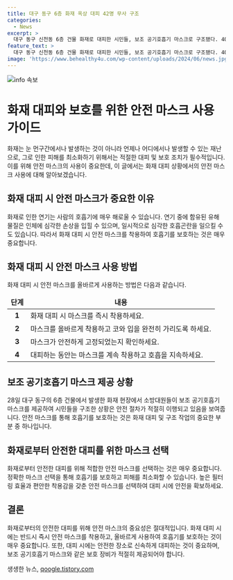 ```yaml
---
title: 대구 동구 6층 화재 옥상 대피 42명 무사 구조
categories:
  - News
excerpt: >
  대구 동구 신천동 6층 건물 화재로 대피한 시민들, 보조 공기호흡기 마스크로 구조됐다. 40분 만에 소방대원 93명이 화재를 진압했으며 인명피해는 없었지만 연기 흡입으로 병원 이송된 사람도 있었다. 화재 원인과 피해규모는 조사 중이며, 현장에서 계속해서 인명 검색을 진행 중이라고 소방당국은 밝혔다.
feature_text: >
  대구 동구 신천동 6층 건물 화재로 대피한 시민들, 보조 공기호흡기 마스크로 구조됐다. 40분 만에 소방대원 93명이 화재를 진압했으며 인명피해는 없었지만 연기 흡입으로 병원 이송된 사람도 있었다. 화재 원인과 피해규모는 조사 중이며, 현장에서 계속해서 인명 검색을 진행 중이라고 소방당국은 밝혔다.
image: 'https://www.behealthy4u.com/wp-content/uploads/2024/06/news.jpg'
---
```


<p><img src="https://www.behealthy4u.com/wp-content/uploads/2024/06/news.jpg" alt="info 속보" /></p>

<h1 data-ke-size="size26">화재 대피와 보호를 위한 안전 마스크 사용 가이드</h1>

<p>화재는 눈 먼구간에서나 발생하는 것이 아니라 언제나 어디에서나 발생할 수 있는 재난으로, 그로 인한 피해를 최소화하기 위해서는 적절한 대피 및 보호 조치가 필수적입니다. 이를 위해 안전 마스크의 사용이 중요한데, 이 글에서는 화재 대피 상황에서의 안전 마스크 사용에 대해 알아보겠습니다.</p>

<h2 data-ke-size="size24">화재 대피 시 안전 마스크가 중요한 이유</h2>

<p>화재로 인한 연기는 사람의 호흡기에 매우 해로울 수 있습니다. 연기 중에 함유된 유해 물질은 인체에 심각한 손상을 입힐 수 있으며, 일시적으로 심각한 호흡곤란을 일으킬 수도 있습니다. 따라서 화재 대피 시 안전 마스크를 착용하여 호흡기를 보호하는 것은 매우 중요합니다.</p>

<h2 data-ke-size="size24">화재 대피 시 안전 마스크 사용 방법</h2>

<p>화재 대피 시 안전 마스크를 올바르게 사용하는 방법은 다음과 같습니다.</p>

<table>
<thead>
<tr>
<td style="text-align: center; height: 17px;"><b>단계</b></td>
<td style="text-align: center; height: 17px;"><b>내용</b></td>
</tr>
</thead>
<tbody>
<tr>
<td style="text-align: center; height: 17px;"><b>1</b></td>
<td>화재 대피 시 마스크를 즉시 착용하세요.</td>
</tr>
<tr>
<td style="text-align: center; height: 17px;"><b>2</b></td>
<td>마스크를 올바르게 착용하고 코와 입을 완전히 가리도록 하세요.</td>
</tr>
<tr>
<td style="text-align: center; height: 17px;"><b>3</b></td>
<td>마스크가 안전하게 고정되었는지 확인하세요.</td>
</tr>
<tr>
<td style="text-align: center; height: 17px;"><b>4</b></td>
<td>대피하는 동안는 마스크를 계속 착용하고 호흡을 지속하세요.</td>
</tr>
</tbody>
</table>

<h2 data-ke-size="size24">보조 공기호흡기 마스크 제공 상황</h2>

<p>28일 대구 동구의 6층 건물에서 발생한 화재 현장에서 소방대원들이 보조 공기호흡기 마스크를 제공하여 시민들을 구조한 상황은 안전 절차가 적절히 이행되고 있음을 보여줍니다. 안전 마스크를 통해 호흡기를 보호하는 것은 화재 대피 및 구조 작업의 중요한 부분 중 하나입니다.</p>

<h2 data-ke-size="size24">화재로부터 안전한 대피를 위한 마스크 선택</h2>

<p>화재로부터 안전한 대피를 위해 적합한 안전 마스크를 선택하는 것은 매우 중요합니다. 정확한 마스크 선택을 통해 호흡기를 보호하고 피해를 최소화할 수 있습니다. 높은 필터링 효율과 편안한 착용감을 갖춘 안전 마스크를 선택하여 대피 시에 안전을 확보하세요.</p>

<h2 data-ke-size="size24">결론</h2>

<p>화재로부터의 안전한 대피를 위해 안전 마스크의 중요성은 절대적입니다. 화재 대피 시에는 반드시 즉시 안전 마스크를 착용하고, 올바르게 사용하여 호흡기를 보호하는 것이 매우 중요합니다. 또한, 대피 시에는 안전한 장소로 신속하게 대피하는 것이 중요하며, 보조 공기호흡기 마스크와 같은 보호 장비가 적절히 제공되어야 합니다.</p>
생생한 뉴스, <a href="https://qoogle.tistory.com" rel="dofollow">qoogle.tistory.com</a>


